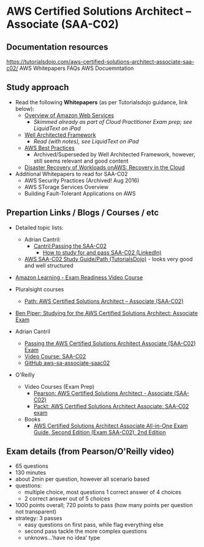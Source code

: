 # AWS Certified Solutions Architect – Associate (SAA-C02)

## Documentation resources
https://tutorialsdojo.com/aws-certified-solutions-architect-associate-saa-c02/
AWS
 Whitepapers
 FAQs
AWS Docuemntation

## Study approach

* Read the following **Whitepapers** (as per Tutorialsdojo guidance, link below):
  * [Overview of Amazon Web Services](https://d1.awsstatic.com/whitepapers/aws-overview.pdf)
    * _Skimmed already as part of Cloud Practitioner Exam prep; see LiquidText on iPad_
  * [Well Architected Framework](https://d1.awsstatic.com/whitepapers/architecture/AWS_Well-Architected_Framework.pdf)
    * _Read (with notes), see LiquidText on iPad_
  * [AWS Best Practices](https://d1.awsstatic.com/whitepapers/AWS_Cloud_Best_Practices.pdf)
    * Archived/Superseded by Well Architected Framework, however, still seems relevant and good content
  * [Disaster Recovery of Workloads onAWS: Recovery in the Cloud](https://docs.aws.amazon.com/whitepapers/latest/disaster-recovery-workloads-on-aws/disaster-recovery-workloads-on-aws.pdf#disaster-recovery-workloads-on-aws)
* Additional Whitepapers to read for SAA-C02
  * AWS Security Practices (Archived! Aug 2016)
  * AWS STorage Services Overview
  * Building Fault-Tolerant Applications on AWS 

## Prepartion Links / Blogs / Courses / etc

* Detailed topic lists:
  * Adrian Cantril:
    * [Cantril:Passing the SAA-C02](https://cantrill.io/2020/05/24/Passing-the-AWS-certified-solutions-architect-associate-saa-c02-certification.html)
      * [How to study for and pass SAA-C02 (LinkedIn)](https://www.linkedin.com/pulse/how-study-pass-aws-certified-solutions-architect-saa-c02-cantrill)
  * [AWS SAA-C02 Study Guide/Path (TutorialsDojo)](https://tutorialsdojo.com/aws-certified-solutions-architect-associate-saa-c02/) - looks very good and well structured

* [Amazon Learning - Exam Readiness Video Course](https://www.aws.training/)

* Pluralsight courses
  * [Path: AWS Certified Solutions Architect – Associate (SAA-C02)](https://www.pluralsight.com/paths/aws-certified-solutions-architect-associate)

* [Ben Piper: Studying for the AWS Certified Solutions Architect: Associate Exam](https://benpiper.com/post/2021/2021-01-08-studying-for-the-aws-certified-solutions-architect-associate-exam-saa-c02/)

* Adrian Cantril
  * [Passing the AWS Certified Solutions Architect Associate (SAA-C02) Exam](https://cantrill.io/2020/05/24/Passing-the-AWS-certified-solutions-architect-associate-saa-c02-certification.html)
  * [Video Course: SAA-C02](https://learn.cantrill.io/p/aws-certified-solutions-architect-associate-saa-c02)
  * [GitHub aws-sa-associate-saac02](https://github.com/acantril/aws-sa-associate-saac02/)

* O'Reilly
  * Video Courses (Exam Prep)
    * [Pearson: AWS Certified Solutions Architect - Associate (SAA-C02)](https://learning.oreilly.com/videos/aws-certified-solutions/9780136721246/)
    * [Packt: AWS Certified Solutions Architect Associate: SAA-C02 exam](https://learning.oreilly.com/videos/aws-certified-solutions/9781801075060/)
  * Books
    * [AWS Certified Solutions Architect Associate All-in-One Exam Guide, Second Edition (Exam SAA-C02), 2nd Edition](https://learning.oreilly.com/library/view/aws-certified-solutions/9781260470192/)


## Exam details (from Pearson/O'Reilly video)
* 65 questions
* 130 minutes
* about 2min per question, however all scenario based
* questions:
    * multiple choice, most questions 1 correct answer of 4 choices
    * 2 correct answer out of 5 choices
* 1000 points overall; 720 points to pass (how many points per question not transparent)
* strategy: 3 passes
     * easy questions on first pass, while flag everything else
     * second pass tackle the more complex questions
     * unknows...'have no idea' type


